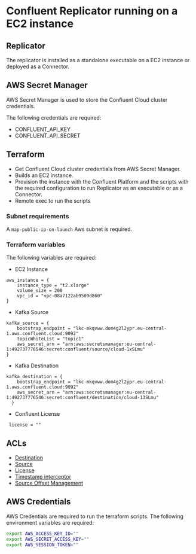 # Confluent Replicator running on a EC2 instance

## Replicator

The replicator is installed as a standalone executable on a EC2 instance or deployed as a Connector.

## AWS Secret Manager

AWS Secret Manager is used to store the Confluent Cloud cluster credentials.  

The following credentials are required:

- CONFLUENT_API_KEY
- CONFLUENT_API_SECRET

## Terraform

- Get Confluent Cloud cluster credentials from AWS Secret Manager.
- Builds an EC2 instance.
- Provision the instance with the Confluent Platform and the scripts with the required configuration to run Replicator as an executable or as a Connector.
- Remote exec to run the scripts  

### Subnet requirements

A `map-public-ip-on-launch` Aws subnet is required. 

### Terraform variables

The following variables are required:

- EC2 Instance

```hcl
aws_instance = {
    instance_type = "t2.xlarge"
    volume_size = 200
    vpc_id = "vpc-08a7122ab9509d860"
}
```

- Kafka Source

```hcl
kafka_source = {
    bootstrap_endpoint = "lkc-mkqvww.dom4g2l2ypr.eu-central-1.aws.confluent.cloud:9092" 
    topicWhiteList = "topic1"
    aws_secret_arn = "arn:aws:secretsmanager:eu-central-1:492737776546:secret:confluent/source/cloud-1xSLmu"
}  
```

- Kafka Destination

```hcl
kafka_destination = {
    bootstrap_endpoint = "lkc-mkqvww.dom4g2l2ypr.eu-central-1.aws.confluent.cloud:9092"
    aws_secret_arn = "arn:aws:secretsmanager:eu-central-1:492737776546:secret:confluent/destination/cloud-13SLmu"
  } 
```

- Confluent License  

```hcl
 license = ""
```
 
## ACLs  

- [Destination](https://docs.confluent.io/platform/current/multi-dc-deployments/replicator/index.html#acls-to-write-to-the-destination-cluster")
- [Source](https://docs.confluent.io/platform/current/multi-dc-deployments/replicator/index.html#acls-to-read-from-the-source-cluster")
- [License](https://docs.confluent.io/platform/current/multi-dc-deployments/replicator/index.html#acls-for-license-management")
- [Timestamp interceptor](https://docs.confluent.io/platform/current/multi-dc-deployments/replicator/index.html#acls-for-the-timestamp-interceptor")
- [Source Offset Management](https://docs.confluent.io/platform/current/multi-dc-deployments/replicator/index.html#acls-for-source-offset-management")



## AWS Credentials

AWS Credentials are required to run the terraform scripts.  The following environment variables are required:

```sh
export AWS_ACCESS_KEY_ID=""
export AWS_SECRET_ACCESS_KEY=""
export AWS_SESSION_TOKEN=""
```